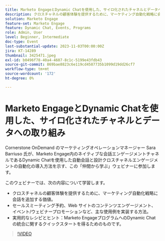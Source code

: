 ```yaml
---
title: Marketo EngageとDynamic Chatを使用した、サイロ化されたチャネルとデータへの取り組み
description: クロスチャネルの顧客体験を提供するために、マーケティング自動化戦略に会話を追加する価値。  セールスミーティング予約、Web サイトのコンテンツエンゲージメント、イベント/ウェビナープロモーションなど、主な使用例を実装する方法。  実用的なレシピとヒント：Marketo EngageプログラムへのDynamic Chatの統合に関するクイックスタートを得るためのものです。
solution: Marketo Engage
feature-set: Marketo Engage
feature: Dynamic Chat, Events, Programs
role: Admin, User
level: Beginner, Intermediate
doc-type: Event
last-substantial-update: 2023-11-03T00:00:00Z
jira: KT-14289
thumbnail: 3425471.jpeg
exl-id: b0496f78-40a4-4607-8c1c-5199e43fdb43
source-git-commit: 869bae8823c6e119cd4587735b1099d19dd26cf7
workflow-type: tm+mt
source-wordcount: '172'
ht-degree: 0%

---
```


# Marketo EngageとDynamic Chatを使用した、サイロ化されたチャネルとデータへの取り組み

Cornerstone OnDemand のマーケティングオペレーションマネージャー Sara Barriuso 氏が、Marketo Engage内のネイティブな会話エンゲージメントチャネルであるDynamic Chatを使用した自動会話と設計クロスチャネルエンゲージメントの自動化の導入方法を示す、この「仲間から学ぶ」ウェビナーに参加します。

このウェビナーでは、次の内容について学習します。

* クロスチャネルの顧客体験を提供するために、マーケティング自動化戦略に会話を追加する価値。
* セールスミーティング予約、Web サイトのコンテンツエンゲージメント、イベント/ウェビナープロモーションなど、主な使用例を実装する方法。
* 実用的なレシピとヒント：Marketo EngageプログラムへのDynamic Chatの統合に関するクイックスタートを得るためのものです。

>[!VIDEO](https://video.tv.adobe.com/v/3425471/?learn=on)
